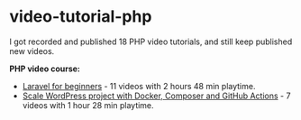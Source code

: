 # video-tutorial-php
I got recorded and published 18 PHP video tutorials, and still keep published new videos.

**PHP video course:**

- [Laravel for beginners](https://www.pnk.sh/courses/scale-wordpress-project-with-docker-composer-and-github-actions) - 11 videos with 2 hours 48 min playtime.
- [Scale WordPress project with Docker, Composer and GitHub Actions](https://www.pnk.sh/courses/scale-wordpress-project-with-docker-composer-and-github-actions) - 7 videos with 1 hour 28 min playtime.
